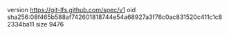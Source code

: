 version https://git-lfs.github.com/spec/v1
oid sha256:08f465b588af742601818744e54a68927a3f76c0ac831520c411c1c82334ba11
size 9476
